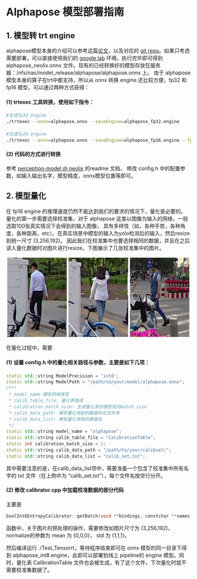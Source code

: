 # Alphapose 模型部署指南

## 1. 模型转 trt engine
alphapose模型本身的介绍可以参考这篇[论文](https://arxiv.org/abs/1612.00137)，以及对应的 [git repo]()。如果只考虑需要部署，可以直接使用我们的 [google lab](https://colab.research.google.com/drive/10Oq1S9PC6zU5Qzeri0ZiFtJjeIb-ynjF?usp=sharing)
环境，执行完毕即可得到 alphapose_neolix.onnx 文件。现有的已经转换好的模型存放在服务器：/nfs/nas/model_release/alphapose/alphapose.onnx 上。
由于 alphapose 模型本身的算子在trt中都支持，所以从 onnx 转换 engine 还比较方便，fp32 和 fp16 模型，可以通过两种方式获得：

#### (1) trtexec 工具转换，使用如下指令：

``` bash
#生成fp32 engine
./trtexec --onnx=alphapose.onnx --saveEngine=alphapose_fp32.engine 

#生成fp16 engine
./trtexec --onnx=alphapose.onnx --saveEngine=alphapose_fp16.engine --fp16
```

#### (2) 代码的方式进行转换 
参考 [perception-model @ neolix](https://github.com/neolixcn/perception-models/tree/master/tools/TensorRT_implementer) 的readme 文档，
修改 config.h 中的配置参数，如输入输出名字，模型精度，onnx模型位置等即可。


## 2. 模型量化
在 fp16 engine 的推理速度仍然不能达到我们的要求的情况下，量化是必要的。
量化的第一步需要选择校准集，对于 alphapose 这类以图像为输入的网络，一般选取100张真实情况下会得到的输入图像，
具有多样性（如，各种手势，各种角度，各种距离，etc）。在真实场景中模型的输入为yolo检测后的输入，然后resize到统一尺寸 (3,256,192)。
因此我们在校准集中也要选择相同的数据，并且在之后读入量化数据时对图片进行resize。下图展示了几张校准集中的图片。


<div align="center">
    <img src="neolix_readme_imgs/quanti_data_examples_no_face.png", width="700">
</div>

在量化过程中，需要
#### (1) 设置 config.h 中的量化相关路径与参数，主要是如下几项：
``` cpp
static std::string ModelPrecision = "int8";
static std::string ModelPath = "/path/to/your/model/alphapose.onnx";      
/***      
 * model_name 模型网络类型      
 * calib_table_file: 量化表路径 
 * calibration_batch_size: 生成量化表的模型前向batch_size
 * calib_data_path: 模型量化用到的数据所在文件夹
 * calib_data_list: 模型量化用到的数据名
 */
static std::string model_name = "alphapose";
static std::string calib_table_file = "CalibrationTable";
static int calibration_batch_size = 1;
static std::string calib_data_path = "/path/to/your/calibset/";
static std::string calib_data_list = "calib_set.txt";
```
其中需要注意的是，在calib_data_list项中，需要准备一个包含了校准集中所有名字的 txt 文件（在上例中为 “calib_set.txt”），每个文件名按空行分开。

#### (2) 修改 calibrator.cpp 中加载校准数据的部分代码
主要是 
``` cpp
boolInt8EntropyCalibrator::getBatch(void **bindings, constchar **names, int nbBindings)
```
函数中，关于图片的预处理的操作，需要修改如图片尺寸为 (3,256,192)，normalize的参数为 mean 为 {0,0,0}， std 为 {1,1,1}。

然后编译运行 ./Test_Tensorrt，等待程序结束即可在 onnx 模型的同一目录下得到 alphapose_int8.engine，此即可以部署到线上 pipeline的 engine 模型。同时，量化表 CalibrationTable 文件也会被生成，有了这个文件，下次量化时就不需要校准集数据了。
